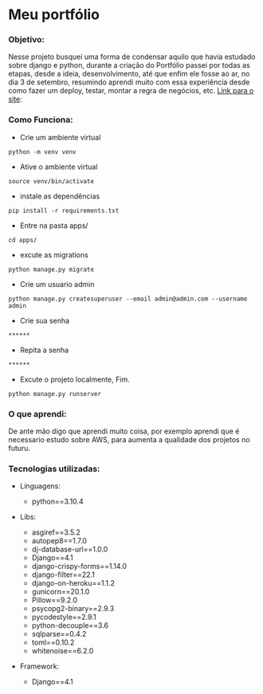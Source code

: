 <h1>Meu portfólio</h1>
<h3>Objetivo:</h3>
    <p>
        Nesse projeto busquei uma forma de condensar aquilo que 
        havia estudado sobre django e python, durante a criação 
        do Portfólio passei por todas as etapas, desde a ideia, 
        desenvolvimento, até que enfim ele fosse ao ar, no dia 3 
        de setembro, resumindo aprendi muito com essa experiência 
        desde como fazer um deploy, testar, montar a regra de 
        negócios, etc. 
    <a href="https://samuelbarbosa-portfolio.herokuapp.com/">Link para o site</a>: 
    </p>
    
<h3>Como Funciona:</h3>

- Crie um ambiente virtual
```
python -m venv venv
```

- Ative o ambiente virtual
```
source venv/bin/activate
```

- instale as dependências
```
pip install -r requirements.txt
```

- Entre na pasta apps/
```
cd apps/
```

- excute as migrations
```
python manage.py migrate
```

- Crie um usuario admin
```
python manage.py createsuperuser --email admin@admin.com --username admin
```

- Crie sua senha
```
******
```

- Repita a senha
```
******
```

- Excute o projeto localmente, Fim.
```
python manage.py runserver
```

<h3> O que aprendi:</h3>
    <p>
        De ante mão digo que aprendi muito coisa, por exemplo aprendi que é necessario estudo sobre AWS,
        para aumenta a qualidade dos projetos no futuru.
    </p>

<h3>Tecnologias utilizadas:</h3>

  - Linguagens:
    - python==3.10.4
  
  - Libs:
    - asgiref==3.5.2
    - autopep8==1.7.0
    - dj-database-url==1.0.0
    - Django==4.1
    - django-crispy-forms==1.14.0
    - django-filter==22.1
    - django-on-heroku==1.1.2
    - gunicorn==20.1.0
    - Pillow==9.2.0
    - psycopg2-binary==2.9.3
    - pycodestyle==2.9.1
    - python-decouple==3.6
    - sqlparse==0.4.2
    - toml==0.10.2  
    - whitenoise==6.2.0
  - Framework:
    - Django==4.1